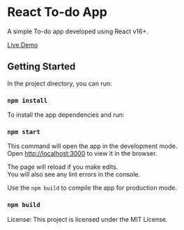 # React To-do App

A simple To-do app developed using React v16+.

[Live Demo](https://react-to-do-app.netlify.com)

## Getting Started

In the project directory, you can run:

### `npm install`

To install the app dependencies and run:

### `npm start`

This command will open the app in the development mode.<br>
Open [http://localhost:3000](http://localhost:3000) to view it in the browser.

The page will reload if you make edits.<br>
You will also see any lint errors in the console.

Use the `npm build` to compile the app for production mode.

### `npm build`

License:
This project is licensed under the MIT License.
